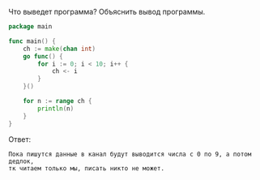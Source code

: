 Что выведет программа? Объяснить вывод программы.

```go
package main

func main() {
	ch := make(chan int)
	go func() {
		for i := 0; i < 10; i++ {
			ch <- i
		}
	}()

	for n := range ch {
		println(n)
	}
}
```

Ответ:
```
Пока пишутся данные в канал будут выводится числа с 0 по 9, а потом дедлок,
тк читаем только мы, писать никто не может.

```
